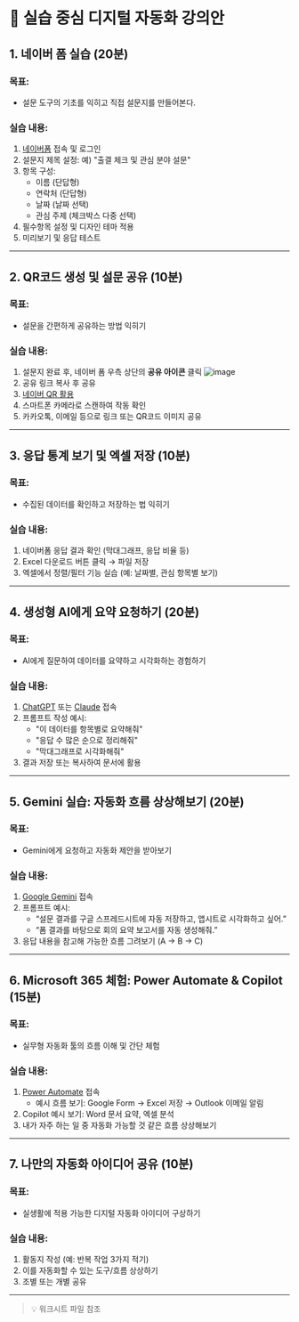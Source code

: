 # 📘 실습 중심 디지털 자동화 강의안

## 1. 네이버 폼 실습 (20분)

### 목표:

- 설문 도구의 기초를 익히고 직접 설문지를 만들어본다.

### 실습 내용:

1. [네이버폼](https://form.office.naver.com/) 접속 및 로그인
2. 설문지 제목 설정: 예) "출결 체크 및 관심 분야 설문"
3. 항목 구성:
   - 이름 (단답형)
   - 연락처 (단답형)
   - 날짜 (날짜 선택)
   - 관심 주제 (체크박스 다중 선택)
4. 필수항목 설정 및 디자인 테마 적용
5. 미리보기 및 응답 테스트

---

## 2. QR코드 생성 및 설문 공유 (10분)

### 목표:

- 설문을 간편하게 공유하는 방법 익히기

### 실습 내용:

1. 설문지 완료 후, 네이버 폼 우측 상단의 **공유 아이콘** 클릭
   ![image](https://github.com/user-attachments/assets/8b8c230e-1757-4458-bcfe-c42a23d65d03)
2. 공유 링크 복사 후 공유
3. [네이버 QR 활용](https://qr.naver.com/)
4. 스마트폰 카메라로 스캔하여 작동 확인
5. 카카오톡, 이메일 등으로 링크 또는 QR코드 이미지 공유

---

## 3. 응답 통계 보기 및 엑셀 저장 (10분)

### 목표:

- 수집된 데이터를 확인하고 저장하는 법 익히기

### 실습 내용:

1. 네이버폼 응답 결과 확인 (막대그래프, 응답 비율 등)
2. Excel 다운로드 버튼 클릭 → 파일 저장
3. 엑셀에서 정렬/필터 기능 실습 (예: 날짜별, 관심 항목별 보기)

---

## 4. 생성형 AI에게 요약 요청하기 (20분)

### 목표:

- AI에게 질문하여 데이터를 요약하고 시각화하는 경험하기

### 실습 내용:

1. [ChatGPT](https://chat.openai.com/) 또는 [Claude](https://claude.ai/) 접속
2. 프롬프트 작성 예시:
   - "이 데이터를 항목별로 요약해줘"
   - "응답 수 많은 순으로 정리해줘"
   - "막대그래프로 시각화해줘"
3. 결과 저장 또는 복사하여 문서에 활용

---

## 5. Gemini 실습: 자동화 흐름 상상해보기 (20분)

### 목표:

- Gemini에게 요청하고 자동화 제안을 받아보기

### 실습 내용:

1. [Google Gemini](https://gemini.google.com) 접속
2. 프롬프트 예시:
   - “설문 결과를 구글 스프레드시트에 자동 저장하고, 앱시트로 시각화하고 싶어.”
   - “폼 결과를 바탕으로 회의 요약 보고서를 자동 생성해줘.”
3. 응답 내용을 참고해 가능한 흐름 그려보기 (A → B → C)

---

## 6. Microsoft 365 체험: Power Automate & Copilot (15분)

### 목표:

- 실무형 자동화 툴의 흐름 이해 및 간단 체험

### 실습 내용:

1. [Power Automate](https://powerautomate.microsoft.com/) 접속
   - 예시 흐름 보기: Google Form → Excel 저장 → Outlook 이메일 알림
2. Copilot 예시 보기: Word 문서 요약, 엑셀 분석
3. 내가 자주 하는 일 중 자동화 가능할 것 같은 흐름 상상해보기

---

## 7. 나만의 자동화 아이디어 공유 (10분)

### 목표:

- 실생활에 적용 가능한 디지털 자동화 아이디어 구상하기

### 실습 내용:

1. 활동지 작성 (예: 반복 작업 3가지 적기)
2. 이를 자동화할 수 있는 도구/흐름 상상하기
3. 조별 또는 개별 공유

---

> 💡 워크시트 파일 참조

